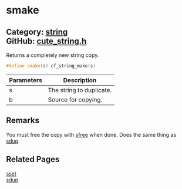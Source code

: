 [](../header.md ':include')

# smake

Category: [string](/api_reference?id=string)  
GitHub: [cute_string.h](https://github.com/RandyGaul/cute_framework/blob/master/include/cute_string.h)  
---

Returns a completely new string copy.

```cpp
#define smake(s) cf_string_make(s)
```

Parameters | Description
--- | ---
s | The string to duplicate.
b | Source for copying.

## Remarks

You must free the copy with [sfree](/string/sfree.md) when done. Does the same thing as [sdup](/string/sdup.md).

## Related Pages

[sset](/string/sset.md)  
[sdup](/string/sdup.md)  
